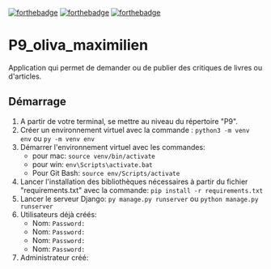 [![forthebadge](https://forthebadge.com/images/badges/made-with-python.svg)](https://forthebadge.com)
[![forthebadge](https://forthebadge.com/images/badges/uses-html.svg)](https://forthebadge.com)
[![forthebadge](https://forthebadge.com/images/badges/uses-css.svg)](https://forthebadge.com)

# P9_oliva_maximilien

Application qui permet de demander ou de publier des critiques de livres ou d'articles.

## Démarrage

1. A partir de votre terminal, se mettre au niveau du répertoire "P9".
2. Créer un environnement virtuel avec la commande :
   `python3 -m venv env` ou `py -m venv env`
3. Démarrer l'environnement virtuel avec les commandes:
   * pour mac: `source venv/bin/activate`
   * pour win: `env\Scripts\activate.bat`
   * Pour Git Bash: `source env/Scripts/activate`</span>
4. Lancer l'installation des bibliothèques nécessaires à partir du fichier "requirements.txt" avec la commande: 
   `pip install -r requirements.txt`
5. Lancer le serveur Django:
`py manage.py runserver` ou `python manage.py runserver` 
6. Utilisateurs déjà créés:
   * Nom: `` Password: ``
   * Nom: `` Password: ``
   * Nom: `` Password: ``
   * Nom: `` Password: ``
7. Administrateur créé:
